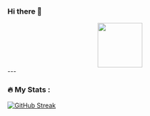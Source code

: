 ### Hi there 👋

<div id="header" align="center">
  <img src="https://media.giphy.com/media/M9gbBd9nbDrOTu1Mqx/giphy.gif" width="100"/>
</div>
---

### :fire: My Stats :
[![GitHub Streak](http://github-readme-streak-stats.herokuapp.com?user=cemtas81&theme=dark&background=000000)](https://git.io/streak-stats)
